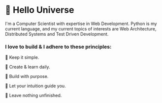 # :ocean: Hello Universe

I'm a Computer Scientist with expertise in Web Development. Python is my current language, and my current topics of interests are Web Architecture, Distributed Systems and Test Driven Development.

### I love to build & I adhere to these principles:

:balloon: Keep it simple.  

:balloon: Create & learn daily.  

:balloon: Build with purpose.  

:balloon: Let your intuition guide you.  

:balloon: Leave nothing unfinished.  
